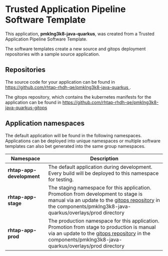 # Trusted Application Pipeline Software Template

This application, **pmklng3k8-java-quarkus**, was created from a Trusted Application Pipeline Software Template.

The software templates create a new source and gitops deployment repositories with a sample source application. 

## Repositories

The source code for your application can be found in [https://github.com/rhtap-rhdh-qe/pmklng3k8-java-quarkus ](https://github.com/rhtap-rhdh-qe/pmklng3k8-java-quarkus ).
 
The gitops repository, which contains the kubernetes manifests for the application can be found in 
[https://github.com/rhtap-rhdh-qe/pmklng3k8-java-quarkus-gitops ](https://github.com/rhtap-rhdh-qe/pmklng3k8-java-quarkus-gitops ) 

## Application namespaces 

The default application will be found in the following namespaces. Applications can be deployed into unique namespaces or multiple software templates can also bet generated into the same group namespaces.  

|  Namespace   |  Description   |  
| -------- | -------- |   
| **rhtap-app-development** | The default application during development. Every build will be deployed to this namespace for testing. | 
| **rhtap-app-stage** | The staging namespace for this application. Promotion from development to stage is manual via an update to the [gitops repository](https://github.com/rhtap-rhdh-qe/pmklng3k8-java-quarkus-gitops ) in the components/pmklng3k8-java-quarkus/overlays/prod directory |  
| **rhtap-app-prod** | The production namespace for this application. Promotion from stage to production is manual via an update to the [gitops repository](https://github.com/rhtap-rhdh-qe/pmklng3k8-java-quarkus-gitops ) in the components/pmklng3k8-java-quarkus/overlays/prod directory | 